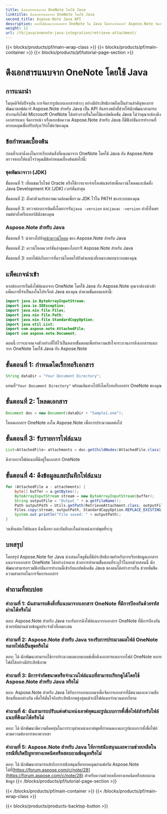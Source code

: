 ```yaml
---
title: ดึงเอกสารแนบจาก OneNote โดยใช้ Java
linktitle: ดึงเอกสารแนบจาก OneNote โดยใช้ Java
second_title: Aspose.Note Java API
description: แยกไฟล์แนบจากเอกสาร OneNote ใน Java ได้อย่างง่ายดาย! Aspose.Note จัดการทุกรูปแบบและการประมวลผลเป็นชุด รวมขั้นตอนและโค้ดง่ายๆ! #OneNote #Java #Aspose
weight: 12
url: /th/java/onenote-java-integration/retrieve-attachment/
---
```


{{< blocks/products/pf/main-wrap-class >}}
{{< blocks/products/pf/main-container >}}
{{< blocks/products/pf/tutorial-page-section >}}

# ดึงเอกสารแนบจาก OneNote โดยใช้ Java

## การแนะนำ

ในยุคดิจิทัลปัจจุบัน การจัดการรูปแบบเอกสารต่างๆ อย่างมีประสิทธิภาพถือเป็นส่วนสำคัญของการพัฒนาซอฟต์แวร์ Aspose.Note สำหรับ Java เป็น API อันทรงพลังที่ช่วยให้นักพัฒนาสามารถทำงานกับไฟล์ Microsoft OneNote ได้อย่างราบรื่นโดยใช้แอปพลิเคชัน Java ไม่ว่าคุณจะต้องดึงเอกสารแนบ จัดการหน้า หรือแยกข้อความ Aspose.Note สำหรับ Java ก็มีฟังก์ชันการทำงานที่ครอบคลุมเพื่อปรับปรุงเวิร์กโฟลว์ของคุณ

## ข้อกำหนดเบื้องต้น

ก่อนที่จะดำดิ่งลงในการเรียกค้นสิ่งที่แนบมาจาก OneNote โดยใช้ Java กับ Aspose.Note ตรวจสอบให้แน่ใจว่าคุณมีข้อกำหนดเบื้องต้นต่อไปนี้:

### ชุดพัฒนาจาวา (JDK)

ขั้นตอนที่ 1: เยี่ยมชมเว็บไซต์ Oracle หรือใช้การแจกจ่ายโอเพ่นซอร์สเพื่อดาวน์โหลดและติดตั้ง Java Development Kit (JDK) เวอร์ชันล่าสุด

ขั้นตอนที่ 2: ตั้งค่าตัวแปรสภาพแวดล้อมเพื่อรวม JDK ไว้ใน PATH ของระบบของคุณ

 ขั้นตอนที่ 3: ตรวจสอบการติดตั้งโดยการรัน`java -version` และ`javac -version` คำสั่งในพรอมต์คำสั่งหรือเทอร์มินัลของคุณ

### Aspose.Note สำหรับ Java

 ขั้นตอนที่ 1: นำทางไปยัง[หน้าดาวน์โหลด](https://releases.aspose.com/note/java/) ของ Aspose.Note สำหรับ Java

ขั้นตอนที่ 2: ดาวน์โหลดเวอร์ชันล่าสุดของไลบรารี Aspose.Note สำหรับ Java

ขั้นตอนที่ 3: แยกไฟล์เก็บถาวรที่ดาวน์โหลดไปยังตำแหน่งที่เหมาะสมบนระบบของคุณ

## แพ็คเกจนำเข้า

หากต้องการเริ่มดึงไฟล์แนบจาก OneNote โดยใช้ Java กับ Aspose.Note คุณจะต้องนำเข้าแพ็คเกจที่จำเป็นลงในโปรเจ็กต์ Java ของคุณ ทำตามขั้นตอนเหล่านี้:

```java
import java.io.ByteArrayInputStream;
import java.io.IOException;
import java.nio.file.Files;
import java.nio.file.Path;
import java.nio.file.StandardCopyOption;
import java.util.List;
import com.aspose.note.AttachedFile;
import com.aspose.note.Document;
```

ตอนนี้ เราจะแจกแจงตัวอย่างที่ให้ไว้เป็นหลายขั้นตอนเพื่อทำความเข้าใจกระบวนการดึงเอกสารแนบจาก OneNote โดยใช้ Java กับ Aspose.Note

## ขั้นตอนที่ 1: กำหนดไดเร็กทอรีเอกสาร

```java
String dataDir = "Your Document Directory";
```

 แทนที่`"Your Document Directory"` พร้อมเส้นทางไปยังไดเร็กทอรีเอกสาร OneNote ของคุณ

## ขั้นตอนที่ 2: โหลดเอกสาร

```java
Document doc = new Document(dataDir + "Sample1.one");
```

โหลดเอกสาร OneNote ลงใน Aspose.Note เพื่อการประมวลผลต่อไป

## ขั้นตอนที่ 3: รับรายการไฟล์แนบ

```java
List<AttachedFile> attachments = doc.getChildNodes(AttachedFile.class);
```

ดึงรายการไฟล์แนบที่มีอยู่ในเอกสาร OneNote

## ขั้นตอนที่ 4: ดึงข้อมูลและบันทึกไฟล์แนบ

```java
for (AttachedFile a : attachments) {
    byte[] buffer = a.getBytes();
    ByteArrayInputStream stream = new ByteArrayInputStream(buffer);
    String outputFile = "Output_" + a.getFileName();
    Path outputPath = Utils.getPath(RetrieveAttachment.class, outputFile);
    Files.copy(stream, outputPath, StandardCopyOption.REPLACE_EXISTING);
    System.out.println("File saved: " + outputPath);
}
```

วนซ้ำแต่ละไฟล์แนบ ดึงเนื้อหา และบันทึกลงในตำแหน่งเอาต์พุตที่ระบุ

## บทสรุป

โดยสรุป Aspose.Note for Java นำเสนอโซลูชันที่มีประสิทธิภาพสำหรับการเรียกข้อมูลเอกสารแนบจากเอกสาร OneNote ได้อย่างง่ายดาย ด้วยการทำตามขั้นตอนที่ระบุไว้ในบทช่วยสอนนี้ นักพัฒนาสามารถรวมฟังก์ชันการทำงานนี้เข้ากับแอปพลิเคชัน Java ของตนได้อย่างราบรื่น ช่วยเพิ่มขีดความสามารถในการจัดการเอกสาร

## คำถามที่พบบ่อย

### คำถามที่ 1: ฉันสามารถดึงสิ่งที่แนบมาจากเอกสาร OneNote ที่มีการป้องกันด้วยรหัสผ่านได้หรือไม่

ตอบ: Aspose.Note สำหรับ Java รองรับการดึงไฟล์แนบจากเอกสาร OneNote ที่มีการป้องกันด้วยรหัสผ่านด้วยข้อมูลประจำตัวที่เหมาะสม

### คำถามที่ 2: Aspose.Note สำหรับ Java รองรับการประมวลผลไฟล์ OneNote หลายไฟล์เป็นชุดหรือไม่

ตอบ: ได้ นักพัฒนาสามารถใช้การประมวลผลแบบแบตช์เพื่อดึงเอกสารแนบจากไฟล์ OneNote หลายไฟล์ได้อย่างมีประสิทธิภาพ

### คำถามที่ 3: มีการจำกัดขนาดหรือจำนวนไฟล์แนบที่สามารถเรียกดูได้โดยใช้ Aspose.Note สำหรับ Java หรือไม่

ตอบ: Aspose.Note สำหรับ Java ได้รับการออกแบบมาเพื่อจัดการเอกสารที่มีขนาดและความซับซ้อนที่แตกต่างกัน เพื่อให้มั่นใจถึงประสิทธิภาพสูงสุดแม้จะมีไฟล์แนบจำนวนมากก็ตาม

### คำถามที่ 4: ฉันสามารถปรับแต่งตำแหน่งเอาต์พุตและรูปแบบการตั้งชื่อไฟล์สำหรับไฟล์แนบที่ดึงมาได้หรือไม่

ตอบ: ได้ นักพัฒนามีความยืดหยุ่นในการระบุตำแหน่งเอาต์พุตที่กำหนดเองและรูปแบบการตั้งชื่อไฟล์ตามความต้องการของพวกเขา

### คำถามที่ 5: Aspose.Note สำหรับ Java ให้การสนับสนุนและความช่วยเหลือในกรณีที่เกิดปัญหาทางเทคนิคหรือสอบถามข้อมูลหรือไม่

ตอบ: ได้ นักพัฒนาสามารถเข้าถึงการสนับสนุนที่ครอบคลุมผ่านฟอรัม Aspose.Note ได้ที่[https://forum.aspose.com/c/note/28](https://forum.aspose.com/c/note/28) สำหรับความช่วยเหลือทางเทคนิคหรือสอบถามข้อมูล
{{< /blocks/products/pf/tutorial-page-section >}}

{{< /blocks/products/pf/main-container >}}
{{< /blocks/products/pf/main-wrap-class >}}

{{< blocks/products/products-backtop-button >}}
